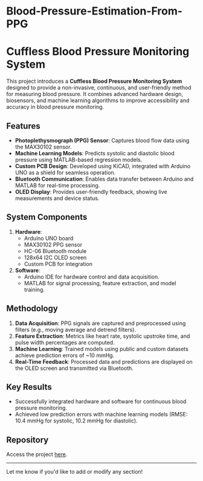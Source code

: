# Blood-Pressure-Estimation-From-PPG

# Cuffless Blood Pressure Monitoring System

This project introduces a **Cuffless Blood Pressure Monitoring System** designed to provide a non-invasive, continuous, and user-friendly method for measuring blood pressure. It combines advanced hardware design, biosensors, and machine learning algorithms to improve accessibility and accuracy in blood pressure monitoring.

## Features
- **Photoplethysmograph (PPG) Sensor**: Captures blood flow data using the MAX30102 sensor.
- **Machine Learning Models**: Predicts systolic and diastolic blood pressure using MATLAB-based regression models.
- **Custom PCB Design**: Developed using KiCAD, integrated with Arduino UNO as a shield for seamless operation.
- **Bluetooth Communication**: Enables data transfer between Arduino and MATLAB for real-time processing.
- **OLED Display**: Provides user-friendly feedback, showing live measurements and device status.

## System Components
1. **Hardware**:
   - Arduino UNO board
   - MAX30102 PPG sensor
   - HC-06 Bluetooth module
   - 128x64 I2C OLED screen
   - Custom PCB for integration
2. **Software**:
   - Arduino IDE for hardware control and data acquisition.
   - MATLAB for signal processing, feature extraction, and model training.

## Methodology
1. **Data Acquisition**: PPG signals are captured and preprocessed using filters (e.g., moving average and detrend filters).
2. **Feature Extraction**: Metrics like heart rate, systolic upstroke time, and pulse width percentages are computed.
3. **Machine Learning**: Trained models using public and custom datasets achieve prediction errors of ~10 mmHg.
4. **Real-Time Feedback**: Processed data and predictions are displayed on the OLED screen and transmitted via Bluetooth.

## Key Results
- Successfully integrated hardware and software for continuous blood pressure monitoring.
- Achieved low prediction errors with machine learning models (RMSE: 10.4 mmHg for systolic, 10.2 mmHg for diastolic).

## Repository
Access the project [here](https://github.com/zalaktas/Blood-Pressure-Estimation-From-PPG).

---

Let me know if you'd like to add or modify any section!
